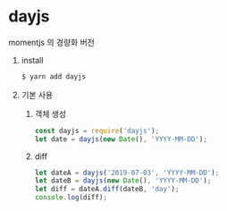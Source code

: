 # dayjs

momentjs 의 경량화 버전

1. install

    ```bash
    $ yarn add dayjs
    ```

2. 기본 사용

    1. 객체 생성
        ```javascript
        const dayjs = require('dayjs');
        let date = dayjs(new Date(), 'YYYY-MM-DD');
        ```

    2. diff
        ```javascript
        let dateA = dayjs('2019-07-03', 'YYYY-MM-DD');
        let dateB = dayjs(new Date(), 'YYYY-MM-DD');
        let diff = dateA.diff(dateB, 'day');
        console.log(diff);
        ```
